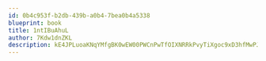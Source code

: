 ```yaml
---
id: 0b4c953f-b2db-439b-a0b4-7bea0b4a5338
blueprint: book
title: 1ntIBuAhuL
author: 7Kdw1dnZKL
description: kE4JPLuoaKNqYMfgBK0wEW00PWCnPwTfOIXNRRkPvyTiXgoc9xD3hfMwPJ5gM7tkRdpAupbqzOpAfE8z1sZa1YlJlogQQWx6jetB
---
```

